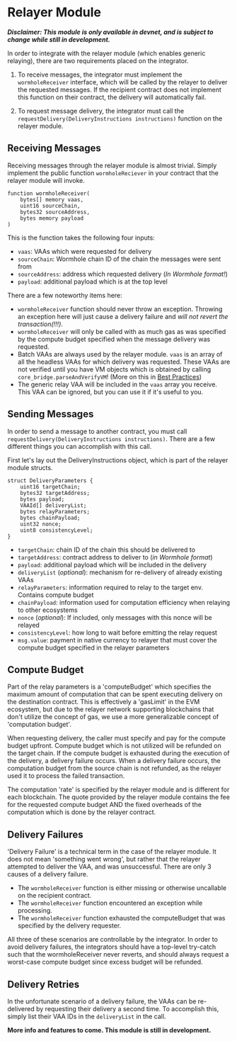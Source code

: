 # Relayer Module

**_Disclaimer: This module is only available in devnet, and is subject to change while still in development._**

In order to integrate with the relayer module (which enables generic relaying), there are two requirements placed on the integrator.

1. To receive messages, the integrator must implement the `wormholeReceiver` interface, which will be called by the relayer to deliver the requested messages. If the recipient contract does not implement this function on their contract, the delivery will automatically fail.

2. To request message delivery, the integrator must call the `requestDelivery(DeliveryInstructions instructions)` function on the relayer module.

## Receiving Messages

Receiving messages through the relayer module is almost trivial. Simply implement the public function `wormholeReciever` in your contract that the relayer module will invoke.

```
function wormholeReceiver(
    bytes[] memory vaas,
    uint16 sourceChain,
    bytes32 sourceAddress,
    bytes memory payload
)
```

This is the function takes the following four inputs:

- `vaas`: VAAs which were requested for delivery
- `sourceChain`: Wormhole chain ID of the chain the messages were sent from
- `sourceAddress`: address which requested delivery (_In Wormhole format!_)
- `payload`: additional payload which is at the top level

There are a few noteworthy items here:

- `wormholeReceiver` function should never throw an exception. Throwing an exception here will just cause a delivery failure and _will not revert the transaction(!!!)_.
- `wormholeReceiver` will only be called with as much gas as was specified by the compute budget specified when the message delivery was requested.
- Batch VAAs are always used by the relayer module. `vaas` is an array of all the headless VAAs for which delivery was requested. These VAAs are not verified until you have VM objects which is obtained by calling `core_bridge.parseAndVerifyVM`! (More on this in [Best Practices](./bestPractices.md))
- The generic relay VAA will be included in the `vaas` array you receive. This VAA can be ignored, but you can use it if it's useful to you.

## Sending Messages

In order to send a message to another contract, you must call `requestDelivery(DeliveryInstructions instructions)`. There are a few different things you can accomplish with this call.

First let's lay out the DeliveryInstructions object, which is part of the relayer module structs.

```
struct DeliveryParameters {
    uint16 targetChain;
    bytes32 targetAddress;
    bytes payload;
    VAAId[] deliveryList;
    bytes relayParameters;
    bytes chainPayload;
    uint32 nonce;
    uint8 consistencyLevel;
}
```

- `targetChain`: chain ID of the chain this should be delivered to
- `targetAddress`: contract address to deliver to (_in Wormhole format_)
- `payload`: additional payload which will be included in the delivery
- `deliveryList` (_optional_): mechanism for re-delivery of already existing VAAs
- `relayParameters`: information required to relay to the target env. Contains compute budget
- `chainPayload`: information used for computation efficiency when relaying to other ecosystems
- `nonce` (_optional_): If included, only messages with this nonce will be relayed
- `consistencyLevel`: how long to wait before emitting the relay request
- `msg.value`: payment in native currency to relayer that must cover the compute budget specified in the relayer parameters

## Compute Budget

Part of the relay parameters is a 'computeBudget' which specifies the maximum amount of computation that can be spent executing delivery on the destination contract. This is effectively a 'gasLimit' in the EVM ecosystem, but due to the relayer network supporting blockchains that don't utilize the concept of gas, we use a more generalizable concept of 'computation budget'.

When requesting delivery, the caller must specify and pay for the compute budget upfront. Compute budget which is not utilized will be refunded on the target chain. If the compute budget is exhausted during the execution of the delivery, a delivery failure occurs. When a delivery failure occurs, the computation budget from the source chain is not refunded, as the relayer used it to process the failed transaction.

The computation 'rate' is specified by the relayer module and is different for each blockchain. The quote provided by the relayer module contains the fee for the requested compute budget AND the fixed overheads of the computation which is done by the relayer contract.

## Delivery Failures

'Delivery Failure' is a technical term in the case of the relayer module. It does not mean 'something went wrong', but rather that the relayer attempted to deliver the VAA, and was unsuccessful. There are only 3 causes of a delivery failure.

- The `wormholeReceiver` function is either missing or otherwise uncallable on the recipient contract.
- The `wormholeReceiver` function encountered an exception while processing.
- The `wormholeReceiver` function exhausted the computeBudget that was specified by the delivery requester.

All three of these scenarios are controllable by the integrator. In order to avoid delivery failures, the integrators should have a top-level try-catch such that the wormholeReceiver never reverts, and should always request a worst-case compute budget since excess budget will be refunded.

## Delivery Retries

In the unfortunate scenario of a delivery failure, the VAAs can be re-delivered by requesting their delivery a second time. To accomplish this, simply list their VAA IDs in the `deliveryList` in the call.

**More info and features to come. This module is still in development.**
